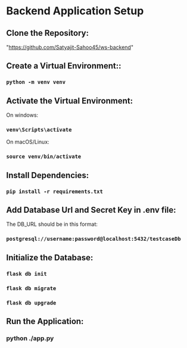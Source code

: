 # Backend Application Setup

## Clone the Repository:

"https://github.com/Satyajit-Sahoo45/ws-backend"

## Create a Virtual Environment::

### `python -m venv venv`

## Activate the Virtual Environment:

On windows:

### `venv\Scripts\activate`

On macOS/Linux:

### `source venv/bin/activate`

## Install Dependencies:

### `pip install -r requirements.txt`

## Add Database Url and Secret Key in .env file:

The DB_URL should be in this format:

### `postgresql://username:password@localhost:5432/testcaseDb`

## Initialize the Database:

### `flask db init`

### `flask db migrate`

### `flask db upgrade`

## Run the Application:

### python ./app.py
